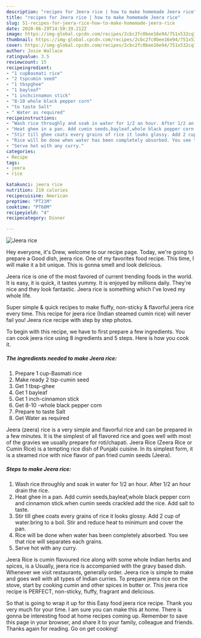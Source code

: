 ```yaml
---
description: "recipes for Jeera rice | how to make homemade Jeera rice"
title: "recipes for Jeera rice | how to make homemade Jeera rice"
slug: 51-recipes-for-jeera-rice-how-to-make-homemade-jeera-rice
date: 2020-06-29T14:50:39.212Z
image: https://img-global.cpcdn.com/recipes/2cbc2fc0bee16e94/751x532cq70/jeera-rice-recipe-main-photo.jpg
thumbnail: https://img-global.cpcdn.com/recipes/2cbc2fc0bee16e94/751x532cq70/jeera-rice-recipe-main-photo.jpg
cover: https://img-global.cpcdn.com/recipes/2cbc2fc0bee16e94/751x532cq70/jeera-rice-recipe-main-photo.jpg
author: Josie Wallace
ratingvalue: 3.5
reviewcount: 15
recipeingredient:
- "1 cupBasmati rice"
- "2 tspcumin seed"
- "1 tbspghee"
- "1 bayleaf"
- "1 inchcinnamon stick"
- "8-10 whole black pepper corn"
- "to taste Salt"
- " Water as required"
recipeinstructions:
- "Wash rice throughly and soak in water for 1/2 an hour. After 1/2 an hour drain the rice."
- "Heat ghee in a pan. Add cumin seeds,bayleaf,whole black pepper corn and cinnamon stick.when cumin seeds crackled add the rice. Add salt to taste."
- "Stir till ghee coats every grains of rice it looks glossy. Add 2 cup of water.bring to a boil. Stir and reduce heat to minimum and cover the pan."
- "Rice will be done when water has been completely absorbed. You see that rice will separates each grains."
- "Serve hot with any curry."
categories:
- Recipe
tags:
- jeera
- rice

katakunci: jeera rice 
nutrition: 219 calories
recipecuisine: American
preptime: "PT21M"
cooktime: "PT60M"
recipeyield: "4"
recipecategory: Dinner

---
```



![Jeera rice](https://img-global.cpcdn.com/recipes/2cbc2fc0bee16e94/751x532cq70/jeera-rice-recipe-main-photo.jpg)

Hey everyone, it's Drew, welcome to our recipe page. Today, we're going to prepare a Good dish, jeera rice. One of my favorites food recipe. This time, I will make it a bit unique. This is gonna smell and look delicious.

Jeera rice is one of the most favored of current trending foods in the world. It is easy, it is quick, it tastes yummy. It is enjoyed by millions daily. They're nice and they look fantastic. Jeera rice is something which I've loved my whole life.

Super simple &amp; quick recipes to make fluffy, non-sticky &amp; flavorful jeera rice every time. This recipe for jeera rice (Indian steamed cumin rice) will never fail you! Jeera rice recipe with step by step photos.


To begin with this recipe, we have to first prepare a few ingredients. You can cook jeera rice using 8 ingredients and 5 steps. Here is how you cook it.

<!--inarticleads1-->

##### The ingredients needed to make Jeera rice:

1. Prepare 1 cup-Basmati rice
1. Make ready 2 tsp-cumin seed
1. Get 1 tbsp-ghee
1. Get 1 bayleaf
1. Get 1 inch-cinnamon stick
1. Get 8-10 -whole black pepper corn
1. Prepare to taste Salt
1. Get  Water as required


Jeera (zeera) rice is a very simple and flavorful rice and can be prepared in a few minutes. It is the simplest of all flavored rice and goes well with most of the gravies we usually prepare for roti/chapati. Jeera Rice (Zeera Rice or Cumin Rice) is a tempting rice dish of Punjabi cuisine. In its simplest form, it is a steamed rice with nice flavor of pan fried cumin seeds (Jeera). 

<!--inarticleads2-->

##### Steps to make Jeera rice:

1. Wash rice throughly and soak in water for 1/2 an hour. After 1/2 an hour drain the rice.
1. Heat ghee in a pan. Add cumin seeds,bayleaf,whole black pepper corn and cinnamon stick.when cumin seeds crackled add the rice. Add salt to taste.
1. Stir till ghee coats every grains of rice it looks glossy. Add 2 cup of water.bring to a boil. Stir and reduce heat to minimum and cover the pan.
1. Rice will be done when water has been completely absorbed. You see that rice will separates each grains.
1. Serve hot with any curry.


Jeera Rice is cumin flavoured rice along with some whole Indian herbs and spices, is a Usually, jeera rice is accompanied with the gravy based dish. Whenever we visit restaurants, generally order. Jeera rice is simple to make and goes well with all types of Indian curries. To prepare jeera rice on the stove, start by cooking cumin and other spices in butter or. This jeera rice recipe is PERFECT, non-sticky, fluffy, fragrant and delicious. 

So that is going to wrap it up for this Easy food jeera rice recipe. Thank you very much for your time. I am sure you can make this at home. There is gonna be interesting food at home recipes coming up. Remember to save this page in your browser, and share it to your family, colleague and friends. Thanks again for reading. Go on get cooking!
